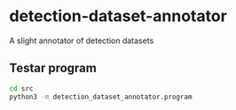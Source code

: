 # detection-dataset-annotator

A slight annotator of detection datasets

## Testar program

```bash
cd src
python3 -m detection_dataset_annotator.program
```


